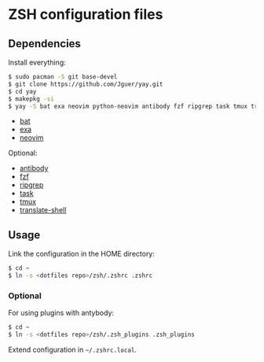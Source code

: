 # ZSH configuration files

## Dependencies

Install everything:

```sh
$ sudo pacman -S git base-devel
$ git clone https://github.com/Jguer/yay.git
$ cd yay
$ makepkg -si
$ yay -S bat exa neovim python-neovim antibody fzf ripgrep task tmux translate-shell
```

- [bat](https://github.com/sharkdp/bat)
- [exa](https://github.com/ogham/exa)
- [neovim](https://github.com/neovim/neovim)

Optional:

- [antibody](https://github.com/getantibody/antibody)
- [fzf](https://github.com/junegunn/fzf)
- [ripgrep](https://github.com/BurntSushi/ripgrep)
- [task](https://taskwarrior.org/)
- [tmux](https://github.com/tmux/tmux)
- [translate-shell](https://github.com/soimort/translate-shell)

## Usage

Link the configuration in the HOME directory:

```sh
$ cd ~
$ ln -s <dotfiles repo>/zsh/.zshrc .zshrc
```

### Optional

For using plugins with antybody:

```sh
$ cd ~
$ ln -s <dotfiles repo>/zsh/.zsh_plugins .zsh_plugins
```

Extend configuration in `~/.zshrc.local`.
